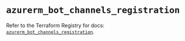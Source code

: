# `azurerm_bot_channels_registration`

Refer to the Terraform Registry for docs: [`azurerm_bot_channels_registration`](https://registry.terraform.io/providers/hashicorp/azurerm/3.115.0/docs/resources/bot_channels_registration).
